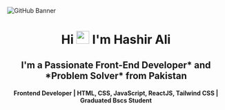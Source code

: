 ![GitHub Banner](https://github.com/Hashuudev/Hashuudev/assets/94761963/c81a95df-f5c7-4b1b-832e-0924bcde7014)

<h1 align="center">Hi <img src="https://blog.joypixels.com/content/images/2019/06/waving_hand_sign_1024.gif" width="30px"> I'm <b>Hashir Ali</b></h1>

<h2 align="center"><b>I'm a Passionate Front-End Developer* and *Problem Solver* from Pakistan</b></h2>

<h4 align="center"><b>Frontend Developer | HTML, CSS, JavaScript, ReactJS, Tailwind CSS | Graduated Bscs Student</b></h4>

